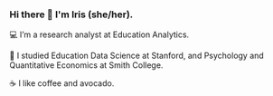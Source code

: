 ### Hi there 👋 I'm Iris (she/her).

:computer: I’m a research analyst at Education Analytics.

:notebook: I studied Education Data Science at Stanford, and Psychology and Quantitative Economics at Smith College.

:coffee: I like coffee and avocado. 





<!--
**Shengqi-Iris-Zhong/Shengqi-Iris-Zhong** is a ✨ _special_ ✨ repository because its `README.md` (this file) appears on your GitHub profile.

Here are some ideas to get you started:

- 🔭 I’m currently working on ...
- 🌱 I’m currently learning ...
- 👯 I’m looking to collaborate on ...
- 🤔 I’m looking for help with ...
- 💬 Ask me about ...
- 📫 How to reach me: ...
- 😄 Pronouns: ...
- ⚡ Fun fact: ...
-->
